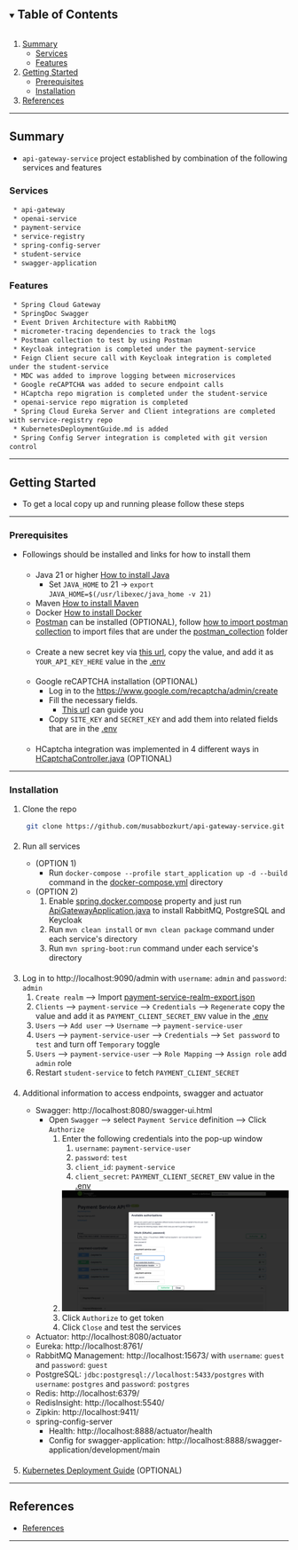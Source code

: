 <!-- TABLE OF CONTENTS -->
<details open="open">
  <summary><h2 style="display: inline-block">Table of Contents</h2></summary>
  <ol>
    <li>
      <a href="#summary">Summary</a>
      <ul>
        <li><a href="#services">Services</a></li>
        <li><a href="#features">Features</a></li>
      </ul>
    </li>
    <li>
      <a href="#getting-started">Getting Started</a>
      <ul>
        <li><a href="#prerequisites">Prerequisites</a></li>
        <li><a href="#installation">Installation</a></li>
      </ul>
    </li>
    <li><a href="#references">References</a></li>
  </ol>
</details>

---

<!-- SUMMARY -->

## Summary

- `api-gateway-service` project established by combination of the following services and features

### Services

   ```
    * api-gateway
    * openai-service
    * payment-service
    * service-registry
    * spring-config-server
    * student-service
    * swagger-application
   ```

### Features

   ```
    * Spring Cloud Gateway
    * SpringDoc Swagger
    * Event Driven Architecture with RabbitMQ
    * micrometer-tracing dependencies to track the logs
    * Postman collection to test by using Postman
    * Keycloak integration is completed under the payment-service
    * Feign Client secure call with Keycloak integration is completed under the student-service
    * MDC was added to improve logging between microservices
    * Google reCAPTCHA was added to secure endpoint calls
    * HCaptcha repo migration is completed under the student-service
    * openai-service repo migration is completed
    * Spring Cloud Eureka Server and Client integrations are completed with service-registry repo
    * KubernetesDeploymentGuide.md is added
    * Spring Config Server integration is completed with git version control
   ```

---

<!-- GETTING STARTED -->

## Getting Started

- To get a local copy up and running please follow these steps

---

### Prerequisites

- Followings should be installed and links for how to install them
  ####
    * Java 21 or higher [How to install Java](https://java.com/en/download/help/download_options.html)
        * Set `JAVA_HOME` to 21 -> `export JAVA_HOME=$(/usr/libexec/java_home -v 21)`
    * Maven [How to install Maven](https://maven.apache.org/install.html)
    * Docker [How to install Docker](https://docs.docker.com/get-docker)
    * [Postman](https://www.postman.com/downloads/) can be installed (OPTIONAL),
      follow [how to import postman collection](https://learning.postman.com/docs/getting-started/importing-and-exporting-data/#importing-postman-data)
      to import files that are under the [postman_collection](docs/postman_collection) folder
  ####
    * Create a new secret key via [this url](https://platform.openai.com/account/api-keys), copy the value, and add it
      as `YOUR_API_KEY_HERE` value in the [.env](.env)
  ####
    * Google reCAPTCHA installation (OPTIONAL)
        * Log in to the https://www.google.com/recaptcha/admin/create
        * Fill the necessary fields.
            * [This url](https://examples.javacodegeeks.com/wp-content/uploads/2020/12/springboot-google-captcha-google-config-img1.jpg)
              can guide you
        * Copy `SITE_KEY` and `SECRET_KEY` and add them into related fields that are in the [.env](.env)
  ####
    * HCaptcha integration was implemented in 4 different ways
      in [HCaptchaController.java](student-service/src/main/java/com/mb/studentservice/api/controller/HCaptchaController.java)
      (OPTIONAL)

---

### Installation

1. Clone the repo
   ```sh
    git clone https://github.com/musabbozkurt/api-gateway-service.git
   ```

####

2. Run all services

    - (OPTION 1)
        - Run `docker-compose --profile start_application up -d --build` command in
          the [docker-compose.yml](docker-compose.yml) directory
    - (OPTION 2)
        1. Enable [spring.docker.compose](api-gateway/src/main/resources/application.yml) property and just
           run [ApiGatewayApplication.java](api-gateway/src/main/java/com/mb/apigateway/ApiGatewayApplication.java) to
           install RabbitMQ, PostgreSQL and Keycloak
        2. Run `mvn clean install` or `mvn clean package` command under each service's directory
        3. Run `mvn spring-boot:run` command under each service's directory

####

3. Log in to http://localhost:9090/admin with `username`: `admin` and `password`: `admin`
    1. `Create realm` --> Import [payment-service-realm-export.json](docs/keycloak/payment-service-realm-export.json)
    2. `Clients` --> `payment-service` --> `Credentials` --> `Regenerate` copy the value and add it as
       `PAYMENT_CLIENT_SECRET_ENV` value in the [.env](.env)
    3. `Users` --> `Add user` --> `Username` --> `payment-service-user`
    4. `Users` --> `payment-service-user` --> `Credentials` --> `Set password` to `test` and turn off `Temporary` toggle
    5. `Users` --> `payment-service-user` --> `Role Mapping` --> `Assign role` add `admin` role
    6. Restart `student-service` to fetch `PAYMENT_CLIENT_SECRET`

####

4. Additional information to access endpoints, swagger and actuator

    * Swagger: http://localhost:8080/swagger-ui.html
        * Open `Swagger` --> select `Payment Service` definition --> Click `Authorize`
            1. Enter the following credentials into the pop-up window
                1. `username`: `payment-service-user`
                2. `password`: `test`
                3. `client_id`: `payment-service`
                4. `client_secret`: `PAYMENT_CLIENT_SECRET_ENV` value in the [.env](.env)
            2. ![img.png](img.png)
            3. Click `Authorize` to get token
            4. Click `Close` and test the services
    * Actuator: http://localhost:8080/actuator
    * Eureka: http://localhost:8761/
    * RabbitMQ Management: http://localhost:15673/ with `username`: `guest` and `password`: `guest`
    * PostgreSQL: `jdbc:postgresql://localhost:5433/postgres` with `username`: `postgres` and `password`: `postgres`
    * Redis: http://localhost:6379/
    * RedisInsight: http://localhost:5540/
    * Zipkin: http://localhost:9411/
    * spring-config-server
        * Health: http://localhost:8888/actuator/health
        * Config for swagger-application: http://localhost:8888/swagger-application/development/main

####

5. [Kubernetes Deployment Guide](KubernetesDeploymentGuide.md) (OPTIONAL)

---

<!-- REFERENCES -->

## References

* [References](References.md)

---
